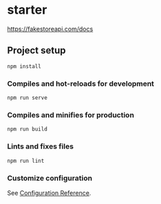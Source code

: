 # starter

https://fakestoreapi.com/docs

## Project setup
```
npm install
```

### Compiles and hot-reloads for development
```
npm run serve
```

### Compiles and minifies for production
```
npm run build
```

### Lints and fixes files
```
npm run lint
```

### Customize configuration
See [Configuration Reference](https://cli.vuejs.org/config/).

<router-link :to="{ name: 'about', params: { teamId: item.raw.team.id } }" style="text-decoration: none;">

